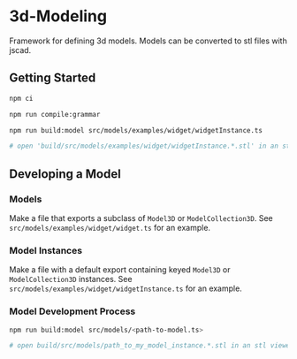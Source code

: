 # 3d-Modeling

Framework for defining 3d models. Models can be converted to stl files with jscad.

## Getting Started

```bash
npm ci

npm run compile:grammar

npm run build:model src/models/examples/widget/widgetInstance.ts

# open 'build/src/models/examples/widget/widgetInstance.*.stl' in an stl viewer
```

## Developing a Model

### Models

Make a file that exports a subclass of `Model3D` or `ModelCollection3D`. See `src/models/examples/widget/widget.ts` for an example.

### Model Instances

Make a file with a default export containing keyed `Model3D` or `ModelCollection3D` instances. See `src/models/examples/widget/widgetInstance.ts` for an example.

### Model Development Process

```bash
npm run build:model src/models/<path-to-model.ts>

# open build/src/models/path_to_my_model_instance.*.stl in an stl viewer
```
